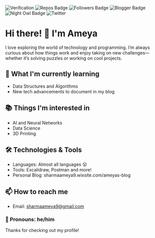![Verification](https://img.shields.io/badge/verification-official-green) 
![Repos Badge](https://img.shields.io/badge/repositories-6-blue)
![Followers Badge](https://img.shields.io/github/followers/AMwyashar1012?style=social)
![Blogger Badge](https://img.shields.io/badge/blog-technology--guru-orange)
![Night Owl Badge](https://img.shields.io/badge/productivity-night--owl-blue)
![Twitter](https://img.shields.io/twitter/follow/amwyacool1012?style=social)

# Hi there! 👋 I'm Ameya

I love exploring the world of technology and programming. I’m always curious about how things work and enjoy taking on new challenges—whether it’s solving puzzles or working on cool projects.

## 🌱 What I'm currently learning
- Data Structures and Algorithms
- New tech advancements to document in my blog

## 📚 Things I'm interested in
- AI and Neural Networks
- Data Science
- 3D Printing

## 🛠️ Technologies & Tools
- Languages: Almost all languages 😲
- Tools: Excalidraw, Postman and more!
- Personal Blog: sharmaameya9.wixsite.com/ameyas-blog


## 📫 How to reach me
- Email: [sharmaameya9@gmail.com](mailto:sharmaameya9@gmail.com)

### 👨 Pronouns: he/him

Thanks for checking out my profile!
